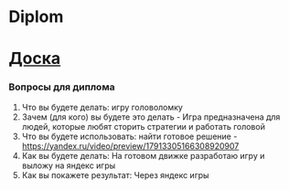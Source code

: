 # Diplom
# [Доска](https://ru.yougile.com/team/3b0c56690fad/%D0%9F%D1%80%D0%B8%D0%BC%D0%B5%D1%80-%D0%BF%D1%80%D0%BE%D0%B5%D0%BA%D1%82%D0%B0/%D0%B4%D0%B8%D0%BF%D0%BB%D0%BE%D0%BC)


### Вопросы для диплома 
1. Что вы будете делать: игру головоломку
2. Зачем (для кого) вы будете это делать - Игра предназначена для людей, которые любят сторить стратегии и работать головой
3. Что вы будете использовать: найти готовое решение - https://yandex.ru/video/preview/17913305166308920907
4. Как вы будете делать: На готовом движке разработаю игру и выложу на яндекс игры
5. Как вы покажете результат: Через яндекс игры
